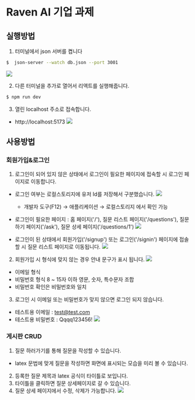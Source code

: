 # Raven AI 기업 과제

## 실행방법

1. 터미널에서 json 서버를 켭니다

```bash
$  json-server --watch db.json --port 3001
```

![](https://ifh.cc/g/Xp31Kv.png)

2. 다른 터미널을 추가로 열어서 리액트를 실행해줍니다.

```bash
$ npm run dev
```

3. 열린 localhost 주소로 접속합니다.

- http://localhost:5173
  ![](https://ifh.cc/g/VwsTg6.png)

## 사용방법

### 회원가입&로그인

1. 로그인이 되어 있지 않은 상태에서 로그인이 필요한 페이지에 접속할 시 로그인 페이지로 이동합니다.

- 로그인 여부는 로컬스토리지에 유저 Id를 저장해서 구분했습니다.
  ![](https://ifh.cc/g/bKprJf.png)

  - 개발자 도구(F12) → 애플리케이션 → 로컬스토리지 에서 확인 가능

- 로그인이 필요한 페이지 : 홈 페이지('/'), 질문 리스트 페이지('/questions'), 질문하기 페이지('/ask'), 질문 상세 페이지('/questions/1')
  ![](https://ifh.cc/g/BkkdGB.gif)

- 로그인이 된 상태에서 회원가입('/signup') 또는 로그인('/signin') 페이지에 접솔할 시 질문 리스트 페이지로 이동됩니다.
  ![](https://ifh.cc/g/Kmno18.gif)

2. 회원가입 시 형식에 맞지 않는 경우 안내 문구가 표시 됩니다.
   ![](https://ifh.cc/g/wKptSX.gif)

- 이메일 형식
- 비밀번호 형식 8 ~ 15자 이하 영문, 숫자, 특수문자 조합
- 비밀번호 확인은 비밀번호와 일치

3. 로그인 시 이메일 또는 비밀번호가 맞지 않으면 로그인 되지 않습니다.

- 테스트용 이메일 : test@test.com
- 테스트용 비밀번호 : Qqqq123456!
  ![](https://ifh.cc/g/y5AVxN.gif)

### 게시판 CRUD

1. 질문 하러가기를 통해 질문을 작성할 수 있습니다.

- latex 문법에 맞게 질문을 작성하면 화면에 표시되는 모습을 미리 볼 수 있습니다.

2. 등록한 질문 제목과 latex 공식이 타이틀로 보입니다.
3. 타이틀을 클릭하면 질문 상세페이지로 갈 수 있습니다.
4. 질문 상세 페이지에서 수정, 삭제가 가능합니다.
   ![](https://ifh.cc/g/FNgsOq.gif)
